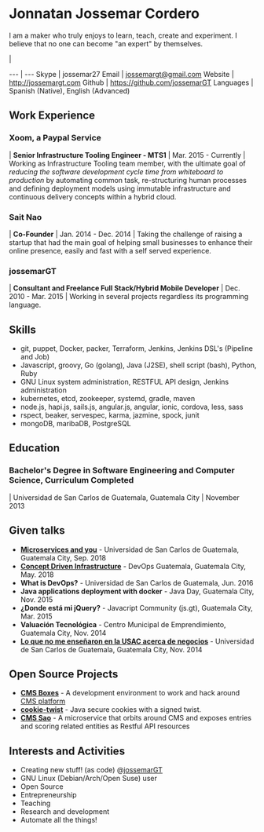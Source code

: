 # Jonnatan Jossemar Cordero

I am a maker who truly enjoys to learn, teach, create and experiment. I believe
that no one can become "an expert" by themselves.

<!-- -->                | <!-- -->
---                     | ---
Skype                   | jossemar27
Email                   | jossemargt@gmail.com
Website                 | <http://jossemargt.com>
Github                  | <https://github.com/jossemarGT>
Languages               | Spanish (Native), English (Advanced)

## Work Experience

### Xoom, a Paypal Service

| **Senior Infrastructure Tooling Engineer - MTS1**
| Mar. 2015 - Currently
| Working as Infrastructure Tooling team member, with the ultimate goal of *reducing the software development cycle time from whiteboard to production* by automating common task, re-structuring human processes and defining deployment models using immutable infrastructure and continuous delivery concepts within a hybrid cloud.

### Sait Nao
| **Co-Founder**
| Jan. 2014 - Dec. 2014
| Taking the challenge of raising a startup that had the main goal of helping small businesses to enhance their online presence, easily and fast with a self served experience.

### jossemarGT
| **Consultant and Freelance Full Stack/Hybrid Mobile Developer**
| Dec. 2010 - Mar. 2015
| Working in several projects regardless its programming language.

## Skills

- git, puppet, Docker, packer, Terraform, Jenkins, Jenkins DSL's (Pipeline and Job)
- Javascript, groovy, Go (golang), Java (J2SE), shell script (bash), Python, Ruby
- GNU Linux system administration, RESTFUL API design, Jenkins administration
- kubernetes, etcd, zookeeper, systemd, gradle, maven
- node.js, hapi.js, sails.js, angular.js, angular, ionic, cordova, less, sass
- rspect, beaker, servespec, karma, jazmine, spock, junit
- mongoDB, maribaDB, PostgreSQL

## Education

### Bachelor's Degree in Software Engineering and Computer Science, Curriculum Completed

| Universidad de San Carlos de Guatemala, Guatemala City
| November 2013

## Given talks

- **[Microservices and you](https://jossemargt.github.io/pandoc-slides/static/microservices-and-you)** - Universidad de San Carlos de Guatemala, Guatemala City, Sep. 2018
- **[Concept Driven Infrastructure](https://jossemargt.github.io/pandoc-slides/static/concept-driven-infrastructure)** - DevOps Guatemala, Guatemala City, May. 2018
- **What is DevOps?** - Universidad de San Carlos de Guatemala, Jun. 2016
- **Java applications deployment with docker** - Java Day, Guatemala City, Nov. 2015
- **¿Donde está mi jQuery?** - Javacript Community (js.gt), Guatemala City, Mar. 2015
- **Valuación Tecnológica** - Centro Municipal de Emprendimiento, Guatemala City, Nov. 2014
- **[Lo que no me enseñaron en la USAC acerca de negocios](https://prezi.com/pueqzdtyv4ck/lo-que-no-me-ensenaro-en-la-usac-acerca-de-negocios/)** - Universidad de San Carlos de Guatemala, Guatemala City, Nov. 2014

## Open Source Projects

- **[CMS Boxes](https://github.com/jossemarGT/cms-boxes)** - A development environment to work and hack around [CMS platform](https://github.com/cms-dev/cms)
- **[cookie-twist](https://github.com/jossemarGT/cookie-twist)** - Java secure cookies with a signed twist.
- **[CMS Sao](https://github.com/jossemarGT/cms-sao)** - A microservice that orbits around CMS and exposes entries and scoring related entities as Restful API resources

## Interests and Activities

- Creating new stuff! (as code) @[jossemarGT](http://github.com/jossemargt)
- GNU Linux (Debian/Arch/Open Suse) user
- Open Source
- Entrepreneurship
- Teaching
- Research and development
- Automate all the things!
